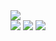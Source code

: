 <div>
<img src="https://github-readme-stats.vercel.app/api/top-langs/?username=anuraghazra&show_icons=true&theme=dark&layout=compact&hide_border=true&bg_color=0d1117&icon_color=ffffff&text_color=ffffff"/
</div>
<div> 
  <a href="https://youtube.com/@BigSmokrs288" target="_blank"><img src="https://img.shields.io/badge/YouTube-0d1117?style=for-the-badge&logo=youtube&logoColor=white" target="_blank"></a>
  <a href="https://twitter.com/BigSmoke288" target="_blank"><img src="https://img.shields.io/badge/-twitter-0d1117?style=for-the-badge&logo=twitter&logoColor=white" target="_blank"></a>
  <a href="twitch.tv/bigsmoke288" target="_blank"><img src="https://img.shields.io/badge/-twitch-0d1117?style=for-the-badge&logo=twitch&logoColor=white" target="_blank"></a>
</div>
